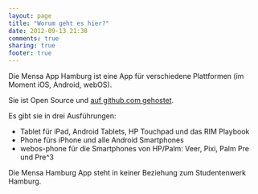 ```yaml
---
layout: page
title: "Worum geht es hier?"
date: 2012-09-13 21:38
comments: true
sharing: true
footer: true
---
```


Die Mensa App Hamburg ist eine App für verschiedene Plattformen (im Moment iOS, Android, webOS).

Sie ist Open Source und [auf github.com gehostet][github].

Es gibt sie in drei Ausführungen:

- Tablet für iPad, Android Tablets, HP Touchpad und das RIM Playbook
- Phone fürs iPhone und alle Android Smartphones
- webos-phone für die Smartphones von HP/Palm: Veer, Pixi, Palm Pre und Pre^3

Die Mensa Hamburg App steht in keiner Beziehung zum Studentenwerk Hamburg.

[github]: https://github.com/johannjacobsohn/Mensa-Hamburg-App
